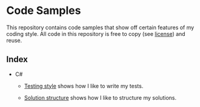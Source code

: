 # Code Samples

This repository contains code samples that show off certain features of my coding style.
All code in this repository is free to copy (see [license][license]) and reuse.

## Index

* C#

  * [Testing style][testingStyle] shows how I like to write my tests.

  * [Solution structure][solutionStructure] shows how I like to structure my solutions.

[license]: LICENSE
[testingStyle]: testing-style
[solutionStructure]: solution-structure
